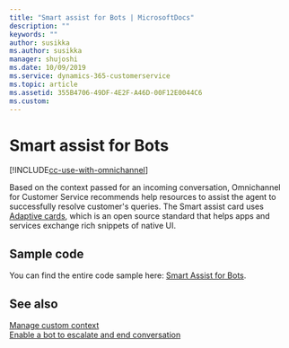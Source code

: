 ```yaml
---
title: "Smart assist for Bots | MicrosoftDocs"
description: ""
keywords: ""
author: susikka
ms.author: susikka
manager: shujoshi
ms.date: 10/09/2019
ms.service: dynamics-365-customerservice
ms.topic: article
ms.assetid: 355B4706-49DF-4E2F-A46D-00F12E0044C6
ms.custom: 
---
```

# Smart assist for Bots

[!INCLUDE[cc-use-with-omnichannel](../../includes/cc-use-with-omnichannel.md)]

Based on the context passed for an incoming conversation, Omnichannel for Customer Service recommends help resources to assist the agent to successfully resolve customer's queries. The Smart assist card uses [Adaptive cards](https://adaptivecards.io), which is an open source standard that helps apps and services exchange rich snippets of native UI.

## Sample code

You can find the entire code sample here: [Smart Assist for Bots]().

## See also

[Manage custom context](how-to/send-context-starting-chat.md)<br />
[Enable a bot to escalate and end conversation](bot-escalate-end-conversation.md)